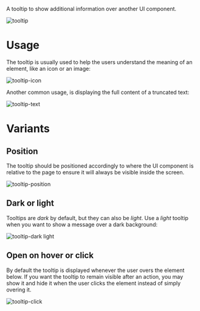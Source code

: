 A tooltip to show additional information over another UI component.

![tooltip](https://user-images.githubusercontent.com/10867086/39633744-25b2003a-4fb9-11e8-9ee8-ea70306fe181.jpg)

# Usage
The tooltip is usually used to help the users understand the meaning of an element, like an icon or an image:

![tooltip-icon](https://user-images.githubusercontent.com/10867086/39634083-1edd76f8-4fba-11e8-8c25-1cd2a087f000.jpg)

Another common usage, is displaying the full content of a truncated text:

![tooltip-text](https://user-images.githubusercontent.com/10867086/39634114-319fe8d4-4fba-11e8-905e-6827e763a5fd.jpg)

# Variants

## Position
The tooltip should be positioned accordingly to where the UI component is relative to the page to ensure it will always be visible inside the screen.

![tooltip-position](https://user-images.githubusercontent.com/10867086/39634394-fddeb89e-4fba-11e8-8334-107f4024e909.jpg)

## Dark or light
Tooltips are *dark* by default, but they can also be *light*.
Use a *light* tooltip when you want to show a message over a dark background:

![tooltip-dark light](https://user-images.githubusercontent.com/10867086/39636922-e0ab1a22-4fc1-11e8-8a70-5e4ed73d829b.jpg)

## Open on hover or click
By default the tooltip is displayed whenever the user overs the element below.
If you want the tooltip to remain visible after an action, you may show it and hide it when the user clicks the element instead of simply overing it.

![tooltip-click](https://user-images.githubusercontent.com/10867086/39636972-0df0ebf6-4fc2-11e8-93ed-61d11f22542d.jpg)
